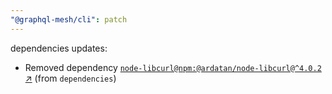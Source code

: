 ```yaml
---
"@graphql-mesh/cli": patch
---
```

dependencies updates:
  - Removed dependency [`node-libcurl@npm:@ardatan/node-libcurl@^4.0.2` ↗︎](https://www.npmjs.com/package/node-libcurl/v/4.0.2) (from `dependencies`)
